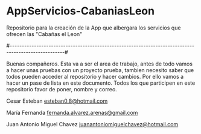 # AppServicios-CabaniasLeon
 Repositorio para la creación de la App que albergara los servicios que ofrecen las "Cabañas el Leon"

#----------------------------------------------------------------------------------------------------#

Buenas compañeros.
Esta va a ser el area de trabajo, antes de todo vamos a hacer unas pruebas con un proyecto prueba, tambien necesito saber que todos pueden acceder al repositorio y hacer cambios. 
Por ello vamos a hacer un pase de lista en este documento. Todos los que participen en este repositorio favor de poner, nombre y correo.

Cesar Esteban
esteban0.8@hotmail.com

María Fernanda 
fernanda.alvarez.arenas@gmail.com

Juan Antonio Miguel Chavez
juanantoniomiguelchavez@hotmail.com